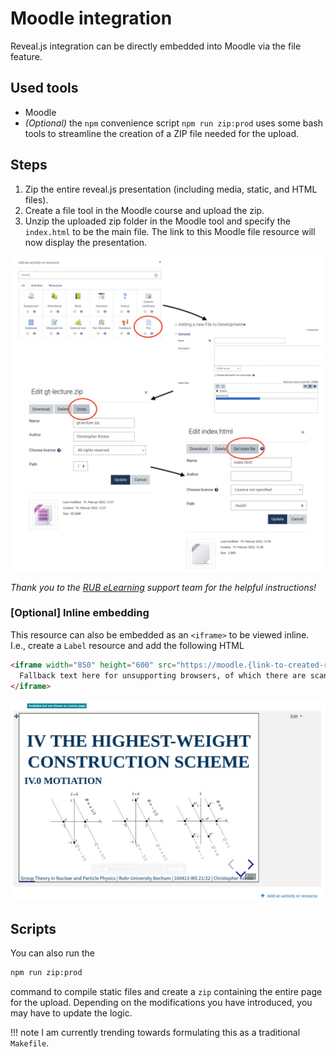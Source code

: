# Moodle integration

Reveal.js integration can be directly embedded into Moodle via the file feature.

## Used tools

* Moodle
* *(Optional)* the `npm` convenience script `npm run zip:prod` uses some bash tools to streamline the creation of a ZIP file needed for the upload.

## Steps

1. Zip the entire reveal.js presentation (including media, static, and HTML files).
2. Create a file tool in the Moodle course and upload the zip.
3. Unzip the uploaded zip folder in the Moodle tool and specify the `index.html` to be the main file.
    The link to this Moodle file resource will now display the presentation.

![Steps to upload a reveal.js presentation to Moodle](imgs/moodle.jpeg)

*Thank you to the [RUB eLearning](https://www.rubel.rub.de/en) support team for the helpful instructions!*


### [Optional] Inline embedding
This resource can also be embedded as an `<iframe>` to be viewed inline.
I.e., create a `Label` resource and add the following HTML
```html
<iframe width="850" height="600" src="https://moodle.{link-to-created-resource}/index.html#/">
  Fallback text here for unsupporting browsers, of which there are scant few.
</iframe>
```

![Reveal.js embedded as iframe](imgs/iframe.jpg)


## Scripts

You can also run the
```bash
npm run zip:prod
```
command to compile static files and create a `zip` containing the entire page for the upload.
Depending on the modifications you have introduced, you may have to update the logic.

!!! note
    I am currently trending towards formulating this as a traditional `Makefile`.
